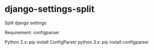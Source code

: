 # django-settings-split
Split django settings 

Requirement: configparser

Python 2.x: pip install ConfigParser
python 3.x: pip install configparser

